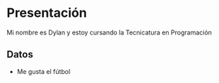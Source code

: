 
# Presentación

Mi nombre es Dylan y estoy cursando la Tecnicatura en Programación

## Datos
* Me gusta el fútbol


